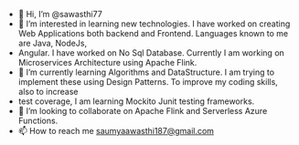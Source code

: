 - 👋 Hi, I’m @sawasthi77
- 👀 I’m interested in learning new technologies. I have worked on creating Web Applications both backend and Frontend. Languages known to me are Java, NodeJs,
- Angular. I have worked on No Sql Database. Currently I am working on Microservices Architecture using Apache Flink.
- 🌱 I’m currently learning Algorithms and DataStructure. I am trying to implement these using Design Patterns. To improve my coding skills, also to increase
- test coverage, I am learning Mockito Junit testing frameworks.
- 💞️ I’m looking to collaborate on Apache Flink and Serverless Azure Functions.
- 📫 How to reach me saumyaawasthi187@gmail.com

<!---
sawasthi77/sawasthi77 is a ✨ special ✨ repository because its `README.md` (this file) appears on your GitHub profile.
You can click the Preview link to take a look at your changes.
--->
